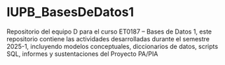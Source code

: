# IUPB_BasesDeDatos1
Repositorio del equipo D para el curso ET0187 – Bases de Datos 1, este repositorio contiene las actividades desarrolladas durante el semestre 2025-1, incluyendo modelos conceptuales, diccionarios de datos, scripts SQL, informes y sustentaciones del Proyecto PA/PIA
